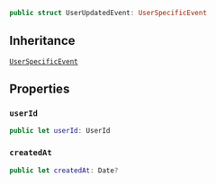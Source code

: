 
``` swift
public struct UserUpdatedEvent: UserSpecificEvent 
```

## Inheritance

[`UserSpecificEvent`](UserSpecificEvent)

## Properties

### `userId`

``` swift
public let userId: UserId
```

### `createdAt`

``` swift
public let createdAt: Date?
```
